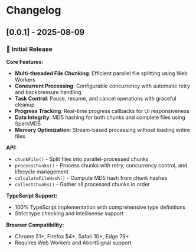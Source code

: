 
# Changelog

## [0.0.1] - 2025-08-09

### 🎉 Initial Release

**Core Features:**
- **Multi-threaded File Chunking**: Efficient parallel file splitting using Web Workers
- **Concurrent Processing**: Configurable concurrency with automatic retry and backpressure handling  
- **Task Control**: Pause, resume, and cancel operations with graceful cleanup
- **Progress Tracking**: Real-time progress callbacks for UI responsiveness
- **Data Integrity**: MD5 hashing for both chunks and complete files using SparkMD5
- **Memory Optimization**: Stream-based processing without loading entire files

**API:**
- `chunkFile()` - Split files into parallel-processed chunks
- `processChunks()` - Process chunks with retry, concurrency control, and lifecycle management
- `calculateFileHash()` - Compute MD5 hash from chunk hashes
- `collectChunks()` - Gather all processed chunks in order

**TypeScript Support:**
- 100% TypeScript implementation with comprehensive type definitions
- Strict type checking and intellisense support

**Browser Compatibility:**
- Chrome 51+, Firefox 54+, Safari 10+, Edge 79+
- Requires Web Workers and AbortSignal support
